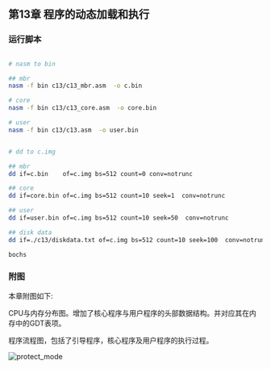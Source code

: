 
## 第13章 程序的动态加载和执行

### 运行脚本

```bash

# nasm to bin

## mbr
nasm -f bin c13/c13_mbr.asm  -o c.bin

# core
nasm -f bin c13/c13_core.asm  -o core.bin

# user
nasm -f bin c13/c13.asm  -o user.bin


# dd to c.img

## mbr
dd if=c.bin    of=c.img bs=512 count=0 conv=notrunc

## core
dd if=core.bin of=c.img bs=512 count=10 seek=1  conv=notrunc

## user
dd if=user.bin of=c.img bs=512 count=10 seek=50  conv=notrunc

## disk data
dd if=./c13/diskdata.txt of=c.img bs=512 count=10 seek=100  conv=notrunc

bochs

```


### 附图

本章附图如下:

CPU与内存分布图。增加了核心程序与用户程序的头部数据结构。并对应其在内存中的GDT表项。

程序流程图，包括了引导程序，核心程序及用户程序的执行过程。


![protect_mode](https://github.com/jungle85gopy/x86asm/blob/master/c13/c13.png)


